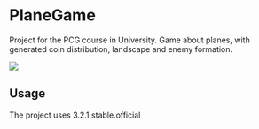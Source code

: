 # PlaneGame
Project for the PCG course in University. Game about planes, with generated coin distribution, landscape and enemy formation.

![](https://i.imgur.com/t8EiXYO.gif)

## Usage

The project uses 3.2.1.stable.official
